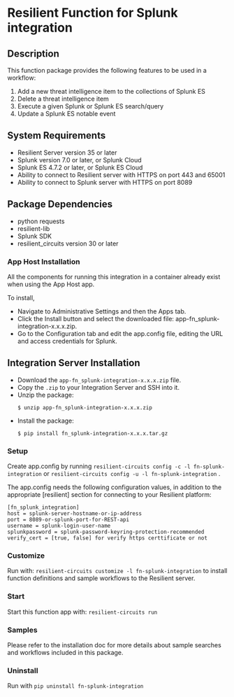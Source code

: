 # Resilient Function for Splunk integration

## Description

This function package provides the following features to be used in a workflow:

1. Add a new threat intelligence item to the collections of Splunk ES
2. Delete a threat intelligence item
3. Execute a given Splunk or Splunk ES search/query
4. Update a Splunk ES notable event

## System Requirements
- Resilient Server version 35 or later
- Splunk version 7.0 or later, or Splunk Cloud
- Splunk ES 4.7.2 or later, or Splunk ES Cloud
- Ability to connect to Resilient server with HTTPS on port 443 and 65001
- Ability to connect to Splunk server with HTTPS on port 8089

## Package Dependencies
- python requests
- resilient-lib
- Splunk SDK
- resilient_circuits version 30 or later

### App Host Installation
All the components for running this integration in a container already exist when using the App Host app.

To install,

* Navigate to Administrative Settings and then the Apps tab.
* Click the Install button and select the downloaded file: app-fn_splunk-integration-x.x.x.zip.
* Go to the Configuration tab and edit the app.config file, editing the URL and access credentials for Splunk.

## Integration Server Installation
* Download the `app-fn_splunk-integration-x.x.x.zip` file.
* Copy the `.zip` to your Integration Server and SSH into it.
* Unzip the package:
  ```
  $ unzip app-fn_splunk-integration-x.x.x.zip
  ```
* Install the package:
  ```
  $ pip install fn_splunk-integration-x.x.x.tar.gz
  
### Setup
Create app.config by running `resilient-circuits config -c -l fn-splunk-integration` or `resilient-circuits config -u -l fn-splunk-integration` .

The app.config needs the following configuration values, in addition to the appropriate [resilient] section for connecting to your Resilient platform:  

```
[fn_splunk_integration]  
host = splunk-server-hostname-or-ip-address  
port = 8089-or-splunk-port-for-REST-api  
username = splunk-login-user-name 
splunkpassword = splunk-password-keyring-protection-recommended
verify_cert = [true, false] for verify https certtificate or not
```
### Customize
Run with: `resilient-circuits customize -l fn-splunk-integration` to install function definitions and sample workflows to the Resilient server.

### Start
Start this function app with: `resilient-circuits run`

### Samples
Please refer to the installation doc for more details about sample searches and workflows included in this package.

### Uninstall
Run with `pip uninstall fn-splunk-integration`

